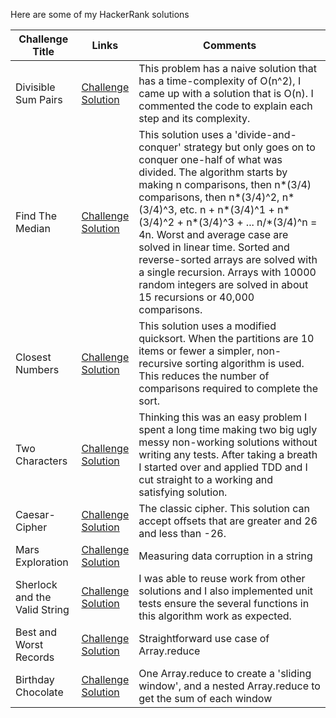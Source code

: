 Here are some of my HackerRank solutions

| Challenge Title       | Links                | Comments             |
| ----------------------|----------------------|----------------------|
| Divisible Sum Pairs   | [Challenge](https://www.hackerrank.com/challenges/divisible-sum-pairs/problem) <br/> [Solution](https://github.com/lucask42/hackerrank-algorithms/blob/master/Divisible-Sum-Pairs.js) | This problem has a naive solution that has a time-complexity of O(n^2), I came up with a solution that is O(n).  I commented the code to explain each step and its complexity. |
| Find The Median       | [Challenge](https://www.hackerrank.com/challenges/find-the-median/problem) <br/> [Solution](https://github.com/lucask42/hackerrank-algorithms/blob/master/Find-The-Median.js) | This solution uses a 'divide-and-conquer' strategy but only goes on to conquer one-half of what was divided.  The algorithm starts by making n comparisons, then n*(3/4) comparisons, then n*(3/4)^2, n*(3/4)^3, etc.  n + n*(3/4)^1 + n*(3/4)^2 + n*(3/4)^3 + ... n/*(3/4)^n = 4n.  Worst and average case are solved in linear time.  Sorted and reverse-sorted arrays are solved with a single recursion.  Arrays with 10000 random integers are solved in about 15 recursions or 40,000 comparisons.
| Closest Numbers       | [Challenge](https://www.hackerrank.com/challenges/closest-numbers/problem) <br/> [Solution](https://github.com/lucask42/hackerrank-algorithms/blob/master/Closest-Numbers.js) | This solution uses a modified quicksort.  When the partitions are 10 items or fewer a simpler, non-recursive sorting algorithm is used.  This reduces the number of comparisons required to complete the sort.
| Two Characters        | [Challenge](https://www.hackerrank.com/challenges/two-characters/problem) <br/> [Solution](https://github.com/lucask42/hackerrank-algorithms/blob/master/Two-Characters.js) | Thinking this was an easy problem I spent a long time making two big ugly messy non-working solutions without writing any tests.  After taking a breath I started over and applied TDD and I cut straight to a working and satisfying solution.
| Caesar-Cipher         | [Challenge](https://www.hackerrank.com/challenges/caesar-cipher-1/problem) <br/> [Solution](https://github.com/lucask42/hackerrank-algorithms/blob/master/Caesar-Cipher.js) | The classic cipher.  This solution can accept offsets that are greater and 26 and less than -26.
| Mars Exploration      | [Challenge](https://www.hackerrank.com/challenges/mars-exploration/problem) <br/> [Solution](https://github.com/lucask42/hackerrank-algorithms/blob/master/Mars-Exploration.js) | Measuring data corruption in a string
| Sherlock and the <br/> Valid String | [Challenge](https://www.hackerrank.com/challenges/sherlock-and-valid-string/problem) <br/> [Solution](https://github.com/lucask42/hackerrank-algorithms/blob/master/Sherlock-and-the-Valid-String.js) | I was able to reuse work from other solutions and I also implemented unit tests ensure the several functions in this algorithm work as expected.
| Best and Worst Records | [Challenge](https://www.hackerrank.com/challenges/breaking-best-and-worst-records/problem) <br/> [Solution](https://github.com/lucask42/hackerrank-algorithms/blob/master/Best-And-Worst-Records.js) | Straightforward use case of Array.reduce
| Birthday Chocolate | [Challenge](https://www.hackerrank.com/challenges/the-birthday-bar/problem) <br/> [Solution](https://github.com/lucask42/hackerrank-algorithms/blob/master/Birthday-Chocolate.js) | One Array.reduce to create a 'sliding window', and a nested Array.reduce to get the sum of each window
